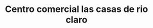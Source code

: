 ---
title: "Centro comercial las casas de rio claro"
url: /cabrero/centro-comercial-las-casas-de-rio-claro/
shop: grandes almacenes
---